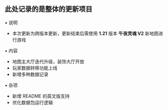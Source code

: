 ## 此处记录的是整体的更新项目
▪ 说明
- 本次更新为跨版本更新，更新结束后需使用 **1.21** 版本 **午夜灵魂 V2** 新地图进行游戏

▪ 内容
- 地图主大厅迭代升级，装饰大厅开放
- 玩家数据转移功能上线
- 新增多种数据记录

▪ 杂项
- 新增 README 的英文版支持
- 优化数据包运行逻辑